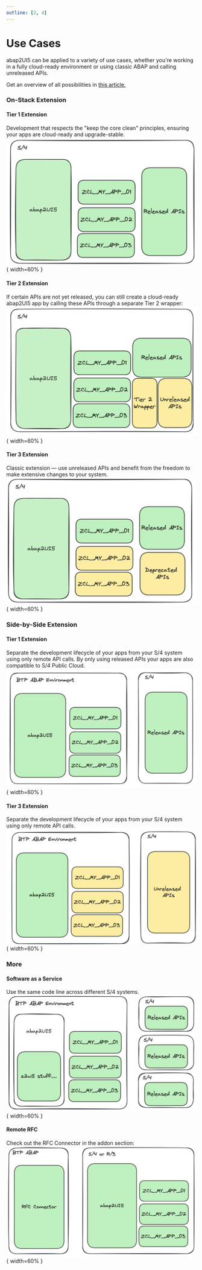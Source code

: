 ```yaml
---
outline: [2, 4]
---
```


# Use Cases

abap2UI5 can be applied to a variety of use cases, whether you're working in a fully cloud-ready environment or using classic ABAP and calling unreleased APIs.

Get an overview of all possibilities in [this article.](https://www.linkedin.com/pulse/use-cases-abap2ui5-overview-abap2ui5-udbde/?trackingId=6iIX%2FNk%2BCT0%2B4JorQjpRSQ%3D%3D)


### On-Stack Extension

#### Tier 1 Extension
Development that respects the "keep the core clean" principles, ensuring your apps are cloud-ready and upgrade-stable.
![alt text](image-11.png){ width=60% }

#### Tier 2 Extension
If certain APIs are not yet released, you can still create a cloud-ready abap2UI5 app by calling these APIs through a separate Tier 2 wrapper:
![alt text](image-21.png){ width=60% }

#### Tier 3 Extension
Classic extension — use unreleased APIs and benefit from the freedom to make extensive changes to your system.
![alt text](image-10.png){ width=60% }

### Side-by-Side Extension

#### Tier 1 Extension
Separate the development lifecycle of your apps from your S/4 system using only remote API calls. By only using released APIs your apps are also compatible to S/4 Public Cloud.
![alt text](image-22.png){ width=60% }

#### Tier 3 Extension
Separate the development lifecycle of your apps from your S/4 system using only remote API calls.
![alt text](image-23.png){ width=60% }

### More

#### Software as a Service
Use the same code line across different S/4 systems.
![alt text](image-9.png){ width=60% }

#### Remote RFC
Check out the RFC Connector in the addon section:
![alt text](image-24.png){ width=60% }
